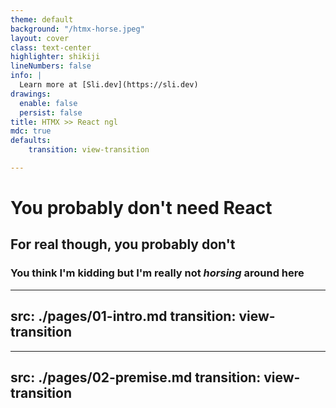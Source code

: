 ```yaml
---
theme: default
background: "/htmx-horse.jpeg"
layout: cover
class: text-center
highlighter: shikiji
lineNumbers: false
info: |
  Learn more at [Sli.dev](https://sli.dev)
drawings:
  enable: false
  persist: false
title: HTMX >> React ngl
mdc: true
defaults:
    transition: view-transition

---
```


# You probably don't need React

<v-click>

## For real though, you probably don't

</v-click>

<v-click>

### You think I'm kidding but I'm really not _horsing_ around here

</v-click>
<!--
The last comment block of each slide will be treated as slide notes. It will be visible and editable in Presenter Mode along with the slide. [Read more in the docs](https://sli.dev/guide/syntax.html#notes)
-->

---
src: ./pages/01-intro.md
transition: view-transition
---


---
src: ./pages/02-premise.md
transition: view-transition
---
